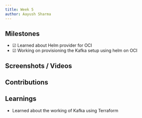 ```yaml
---
title: Week 5
author: Aayush Sharma
---
```


## Milestones
- &#x2611;  Learned about Helm provider for OCI
- &#x2611;  Working on provisioning the Kafka setup using helm on OCI

## Screenshots / Videos 

## Contributions

## Learnings
- Learned about the working of Kafka using Terraform